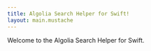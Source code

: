 ```yaml
---
title: Algolia Search Helper for Swift!
layout: main.mustache
---
```


Welcome to the Algolia Search Helper for Swift.
